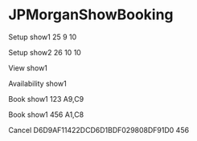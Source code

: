 # JPMorganShowBooking

Setup show1 25 9 10

Setup show2 26 10 10

View show1

Availability show1

Book show1 123 A9,C9

Book show1 456 A1,C8

Cancel D6D9AF11422DCD6D1BDF029808DF91D0 456
